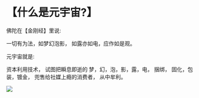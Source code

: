 # 【什么是元宇宙?】

佛陀在【金刚经】里说:

一切有为法，如梦幻泡影，
如露亦如电，应作如是观。

元宇宙就是:

资本利用技术，
试图把瞬息即逝的
梦，幻，泡，影，露，电，
捆绑， 固化，包装，镀金，
兜售给社媒上瘾的消费者，
从中牟利。

![](35.png)